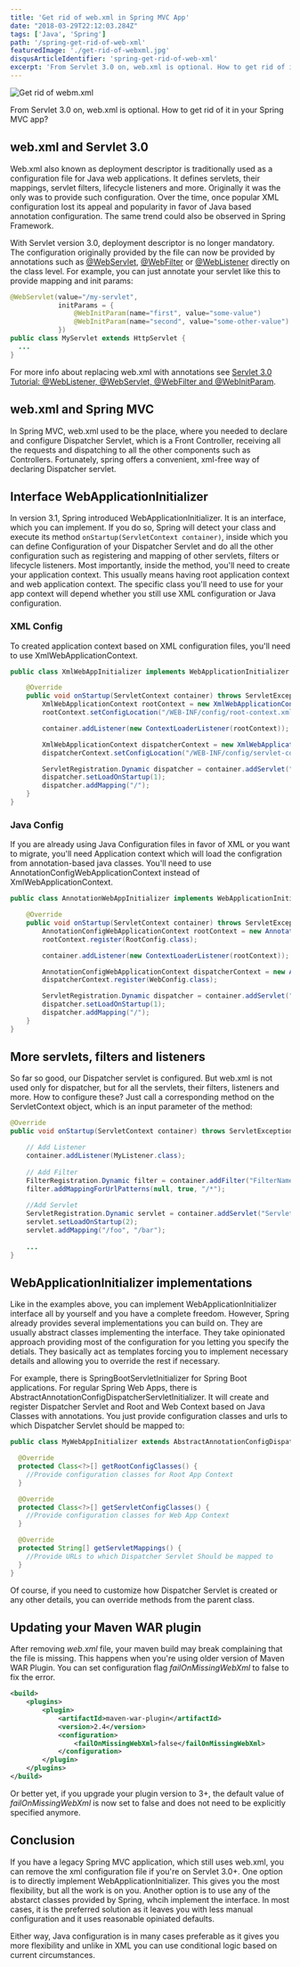```yaml
---
title: 'Get rid of web.xml in Spring MVC App'
date: "2018-03-29T22:12:03.284Z"
tags: ['Java', 'Spring']
path: '/spring-get-rid-of-web-xml'
featuredImage: './get-rid-of-webxml.jpg'
disqusArticleIdentifier: 'spring-get-rid-of-web-xml'
excerpt: 'From Servlet 3.0 on, web.xml is optional. How to get rid of it in your Spring MVC app?'
---
```


![Get rid of webm.xml](./get-rid-of-webxml.jpg)

From Servlet 3.0 on, web.xml is optional. How to get rid of it in your Spring MVC app?

## web.xml and Servlet 3.0
Web.xml also known as deployment descriptor is traditionally used as a configuration file for Java web applications. It defines servlets, their mappings, servlet filters, lifecycle listeners and more. Originally it was the only was to provide such configuration. Over the time, once popular XML configuration lost its appeal and popularity in favor of Java based annotation configuration. The same trend could also be observed in Spring Framework.

With Servlet version 3.0, deployment descriptor is no longer mandatory. The configuration originally provided by the file can now be provided by annotations such as [@WebServlet](https://docs.oracle.com/javaee/7/api/javax/servlet/annotation/WebServlet.html), [@WebFilter](https://docs.oracle.com/javaee/7/api/javax/servlet/annotation/WebFilter.html) or [@WebListener](https://docs.oracle.com/javaee/7/api/javax/servlet/annotation/WebListener.html) directly on the class level. For example, you can just annotate your servlet like this to provide mapping and init params:

```java
@WebServlet(value="/my-servlet",
            initParams = {
                @WebInitParam(name="first", value="some-value")
                @WebInitParam(name="second", value="some-other-value")
            })
public class MyServlet extends HttpServlet {
  ...
}
```

For more info about replacing web.xml with annotations see [Servlet 3.0 Tutorial: @WebListener, @WebServlet, @WebFilter and @WebInitParam](http://blog.caucho.com/2009/10/06/servlet-30-tutorial-weblistener-webservlet-webfilter-and-webinitparam/).

## web.xml and Spring MVC
In Spring MVC, web.xml used to be the place, where you needed to declare and configure Dispatcher Servlet, which is a Front Controller, receiving all the requests and dispatching to all the other components such as Controllers. Fortunately, spring offers a convenient, xml-free way of declaring Dispatcher servlet.

## Interface WebApplicationInitializer
In version 3.1, Spring introduced WebApplicationInitializer. It is an interface, which you can implement. If you do so, Spring will detect your class and execute its method `onStartup(ServletContext container)`, inside which you can define Configuration of your Dispatcher Servlet and do all the other configuration such as registering and mapping of other servlets, filters or lifecycle listeners. Most importantly, inside the method, you'll need to create your application context. This usually means having root application context and web application context. The specific class you'll need to use for your app context will depend whether you still use XML configuration or Java configuration.

### XML Config
To created application context based on XML configuration files, you'll need to use XmlWebApplicationContext.

```java
public class XmlWebAppInitializer implements WebApplicationInitializer {

    @Override
    public void onStartup(ServletContext container) throws ServletException {
        XmlWebApplicationContext rootContext = new XmlWebApplicationContext();
        rootContext.setConfigLocation("/WEB-INF/config/root-context.xml");

        container.addListener(new ContextLoaderListener(rootContext));

        XmlWebApplicationContext dispatcherContext = new XmlWebApplicationContext();
        dispatcherContext.setConfigLocation("/WEB-INF/config/servlet-context.xml");

        ServletRegistration.Dynamic dispatcher = container.addServlet("dispatcher", new DispatcherServlet(dispatcherContext));
        dispatcher.setLoadOnStartup(1);
        dispatcher.addMapping("/");
    }
}
```

### Java Config
If you are already using Java Configuration files in favor of XML or you want to migrate, you'll need Application context which will load the  configration from annotation-based java classes. You'll need to use AnnotationConfigWebApplicationContext instead of XmlWebApplicationContext.

```java
public class AnnotationWebAppInitializer implements WebApplicationInitializer {

    @Override
    public void onStartup(ServletContext container) throws ServletException {
        AnnotationConfigWebApplicationContext rootContext = new AnnotationConfigWebApplicationContext();
        rootContext.register(RootConfig.class);

        container.addListener(new ContextLoaderListener(rootContext));

        AnnotationConfigWebApplicationContext dispatcherContext = new AnnotationConfigWebApplicationContext();
        dispatcherContext.register(WebConfig.class);

        ServletRegistration.Dynamic dispatcher = container.addServlet("dispatcher", new DispatcherServlet(dispatcherContext));
        dispatcher.setLoadOnStartup(1);
        dispatcher.addMapping("/");
    }
}
```

## More servlets, filters and listeners
So far so good, our Dispatcher servlet is configured. But web.xml is not used only for dispatcher, but for all the servlets, their filters, listeners and more. How to configure these? Just call a corresponding method on the ServletContext object, which is an input parameter of the method:

```java
@Override
public void onStartup(ServletContext container) throws ServletException {

    // Add Listener
    container.addListener(MyListener.class);
    
    // Add Filter
    FilterRegistration.Dynamic filter = container.addFilter("FilterName", MyFilter.class);
    filter.addMappingForUrlPatterns(null, true, "/*");
    
    //Add Servlet
    ServletRegistration.Dynamic servlet = container.addServlet("ServletName", MyServlet.class);
    servlet.setLoadOnStartup(2);
    servlet.addMapping("/foo", "/bar");
    
    ...
}
```

## WebApplicationInitializer implementations
Like in the examples above, you can implement WebApplicationInitializer interface all by yourself and you have a complete freedom. However, Spring already provides several implementations you can build on. They are usually abstract classes implementing the interface. They take opinionated approach providing most of the configuration for you letting you specify the detials. They basically act as templates forcing you to implement necessary details and allowing you to override the rest if necessary. 

For example, there is SpringBootServletInitializer for Spring Boot applications. For regular Spring Web Apps, there is AbstractAnnotationConfigDispatcherServletInitializer. It will create and register Dispatcher Servlet and Root and Web Context based on Java Classes with annotations. You just provide configuration classes and urls to which Dispatcher Servlet should be mapped to:

```java
public class MyWebAppInitializer extends AbstractAnnotationConfigDispatcherServletInitializer {

  @Override
  protected Class<?>[] getRootConfigClasses() {
    //Provide configuration classes for Root App Context
  }

  @Override
  protected Class<?>[] getServletConfigClasses() {
    //Provide configuration classes for Web App Context
  }

  @Override
  protected String[] getServletMappings() {
    //Provide URLs to which Dispatcher Servlet Should be mapped to
  }
}
```

Of course, if you need to customize how Dispatcher Servlet is created or any other details, you can override methods from the parent class.

## Updating your Maven WAR plugin
After removing *web.xml* file, your maven build may break complaining that the file is missing. This happens when you're using older version of Maven WAR Plugin. You can set configuration flag *failOnMissingWebXml* to false to fix the error. 

```xml
<build>
    <plugins>
        <plugin>
            <artifactId>maven-war-plugin</artifactId>
            <version>2.4</version>
            <configuration>
                <failOnMissingWebXml>false</failOnMissingWebXml>    
            </configuration>
        </plugin>
    </plugins>
</build>
```

Or better yet, if you upgrade your plugin version to 3+, the default value of *failOnMissingWebXml* is now set to false and does not need to be explicitly specified anymore.

## Conclusion
If you have a legacy Spring MVC application, which still uses web.xml, you can remove the xml configuration file if you're on Servlet 3.0+. One option is to directly implement WebApplicationInitializer. This gives you the most flexibility, but all the work is on you. Another option is to use any of the abstarct classes provided by Spring, whcih implement the interface. In most cases, it is the preferred solution as it leaves you with less manual configuration and it uses reasonable opiniated defaults.

Either way, Java configuration is in many cases preferable as it gives you more flexibility and unlike in XML you can use conditional logic based on current circumstances.